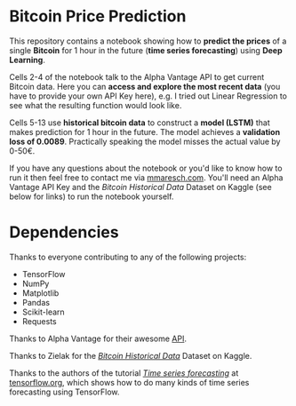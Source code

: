 # Bitcoin Price Prediction
This repository contains a notebook showing how to **predict the prices** of a single **Bitcoin** for 1 hour in the future (**time series forecasting**) using **Deep Learning**.

Cells 2-4 of the notebook talk to the Alpha Vantage API to get current Bitcoin data. Here you can **access and explore the most recent data** (you have to provide your own API Key here), e.g. I tried out Linear Regression to see what the resulting function would look like. 

Cells 5-13 use **historical bitcoin data** to construct a **model (LSTM)** that makes prediction for 1 hour in the future. The model achieves a **validation loss of 0.0089**. Practically speaking the model misses the actual value by 0-50€.  

If you have any questions about the notebook or you'd like to know how to run it then feel free to contact me via [mmaresch.com](http://mmaresch.com). You'll need an Alpha Vantage API Key and the *Bitcoin Historical Data* Dataset on Kaggle (see below for links) to run the notebook yourself.

# Dependencies
Thanks to everyone contributing to any of the following projects:
- TensorFlow
- NumPy
- Matplotlib
- Pandas
- Scikit-learn
- Requests

Thanks to Alpha Vantage for their awesome [API](https://www.alphavantage.co/).

Thanks to Zielak for the [*Bitcoin Historical Data*](https://www.kaggle.com/mczielinski/bitcoin-historical-data) Dataset on Kaggle.

Thanks to the authors of the tutorial [*Time series forecasting*](https://www.tensorflow.org/tutorials/structured_data/time_series) at [tensorflow.org](https://www.tensorflow.org), which shows how to do many kinds of time series forecasting using TensorFlow. 
